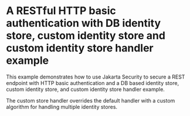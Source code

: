 # A RESTful HTTP basic authentication with DB identity store, custom identity store and custom identity store handler example

This example demonstrates how to use Jakarta Security to secure a REST endpoint with HTTP basic authentication
and a DB based identity store, custom identity store, and custom identity store handler example.

The custom store handler overrides the default handler with a custom algorithm for handling multiple identity stores.